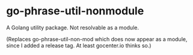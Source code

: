 # go-phrase-util-nonmodule

A Golang utility package. Not resolvable as a module. 

(Replaces go-phrase-util-non-mod which does now appear as a module, since I added a release tag. At least gocenter.io thinks so.)

